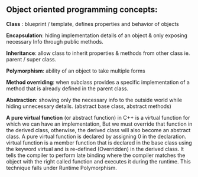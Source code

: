 ## Object oriented programming concepts: 

**Class** : blueprint / template, defines properties and behavior of objects

**Encapsulation**: hiding implementation details of an object & only exposing necessary Info through public methods. 

**Inheritance**: allow class to inherit properties & methods from other class ie. parent / super class. 

**Polymorphism**: ability of an object to take multiple forms

**Method overriding**: when subclass provides a specific implementation of a method that is already defined in the parent class. 

**Abstraction**: showing only the necessary info to the outside world while hiding unnecessary details. (abstract base class, abstract methods)

**A pure virtual function** (or abstract function) in C++ is a virtual function for which we can have an implementation, But we must override that function in the derived class, otherwise, the derived class will also become an abstract class. 
A pure virtual function is declared by assigning 0 in the declaration.
virtual function is a member function that is declared in the base class using the keyword virtual and is re-defined (Overridden) in the derived class. It tells the compiler to perform late binding where the compiler matches the object with the right called function and executes it during the runtime. This technique falls under Runtime Polymorphism.

